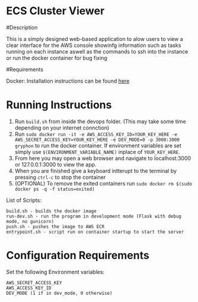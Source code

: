 ECS Cluster Viewer
==================

#Description

This is a simply designed web-based application to alow users to view a clear interface for the AWS console showinfg information such as tasks running on each instance aswell as the commands to ssh into the instance or run the docker container for bug fixing

#Requirements

Docker: Installation instructions can be found [here](https://docs.docker.com/engine/installation/)

# Running Instructions

1. Run `build.sh` from inside the devops folder. (This may take some time depending on your internet connction)
2. Run `sudo docker run -it -e AWS_ACCESS_KEY_ID=YOUR_KEY_HERE -e AWS_SECRET_ACCESS_KEY=YOUR_KEY_HERE -e DEV_MODE=0 -p 3000:3000 gryphon` to run the docker container. If environment variables are set simply use `$(ENVIRONMENT_VARIABLE_NAME)` inplace of `YOUR_KEY_HERE`.
3. From here you may open a web browser and navigate to localhost:3000 or 127.0.0.1:3000 to view the app.
4. When you are finished give a keyboard intterupt to the terminal by pressing `ctrl-c` to stop the container
5. (OPTIONAL) To remove the exited containers run `sudo docker rm $(sudo docker ps -q -f status=exited)`


List of Scripts:

	build.sh - builds the docker image
	run-dev.sh - run the program in development mode (Flask with debug mode, no gunicorn)
	push.sh - pushes the image to AWS ECR
	entrypoint.sh - script run on container startup to start the server

# Configuration Requirements

Set the following Environment variables:

	AWS_SECRET_ACCESS_KEY
	AWS_ACCESS_KEY_ID
	DEV_MODE (1 if in dev_mode, 0 otherwise)




